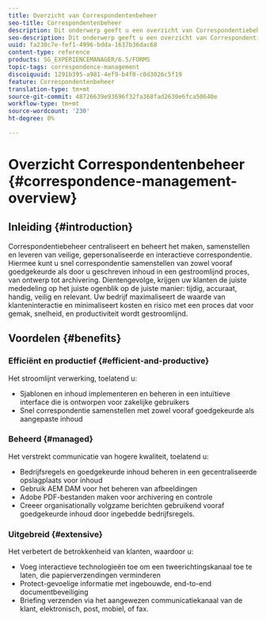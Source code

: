 ```yaml
---
title: Overzicht van Correspondentenbeheer
seo-title: Correspondentenbeheer
description: Dit onderwerp geeft u een overzicht van Correspondentiebeheer.
seo-description: Dit onderwerp geeft u een overzicht van Correspondentiebeheer.
uuid: fa230c7e-fef1-4996-bdda-1637b36dac68
content-type: reference
products: SG_EXPERIENCEMANAGER/6.5/FORMS
topic-tags: correspondence-management
discoiquuid: 1291b395-a981-4ef9-b4f0-c0d3026c5f19
feature: Correspondentenbeheer
translation-type: tm+mt
source-git-commit: 48726639e93696f32fa368fad2630e6fca50640e
workflow-type: tm+mt
source-wordcount: '230'
ht-degree: 0%

---
```



# Overzicht Correspondentenbeheer {#correspondence-management-overview}

## Inleiding {#introduction}

Correspondentiebeheer centraliseert en beheert het maken, samenstellen en leveren van veilige, gepersonaliseerde en interactieve correspondentie. Hiermee kunt u snel correspondentie samenstellen van zowel vooraf goedgekeurde als door u geschreven inhoud in een gestroomlijnd proces, van ontwerp tot archivering. Dientengevolge, krijgen uw klanten de juiste mededeling op het juiste ogenblik op de juiste manier: tijdig, accuraat, handig, veilig en relevant. Uw bedrijf maximaliseert de waarde van klanteninteractie en minimaliseert kosten en risico met een proces dat voor gemak, snelheid, en productiviteit wordt gestroomlijnd.

## Voordelen {#benefits}

### Efficiënt en productief {#efficient-and-productive}

Het stroomlijnt verwerking, toelatend u:

* Sjablonen en inhoud implementeren en beheren in een intuïtieve interface die is ontworpen voor zakelijke gebruikers
* Snel correspondentie samenstellen met zowel vooraf goedgekeurde als aangepaste inhoud

### Beheerd {#managed}

Het verstrekt communicatie van hogere kwaliteit, toelatend u:

* Bedrijfsregels en goedgekeurde inhoud beheren in een gecentraliseerde opslagplaats voor inhoud
* Gebruik AEM DAM voor het beheren van afbeeldingen
* Adobe PDF-bestanden maken voor archivering en controle
* Creeer organisationally volgzame berichten gebruikend vooraf goedgekeurde inhoud door ingebedde bedrijfsregels.

### Uitgebreid {#extensive}

Het verbetert de betrokkenheid van klanten, waardoor u:

* Voeg interactieve technologieën toe om een tweerichtingskanaal toe te laten, die papierverzendingen verminderen
* Protect-gevoelige informatie met ingebouwde, end-to-end documentbeveiliging
* Briefing verzenden via het aangewezen communicatiekanaal van de klant, elektronisch, post, mobiel, of fax.

